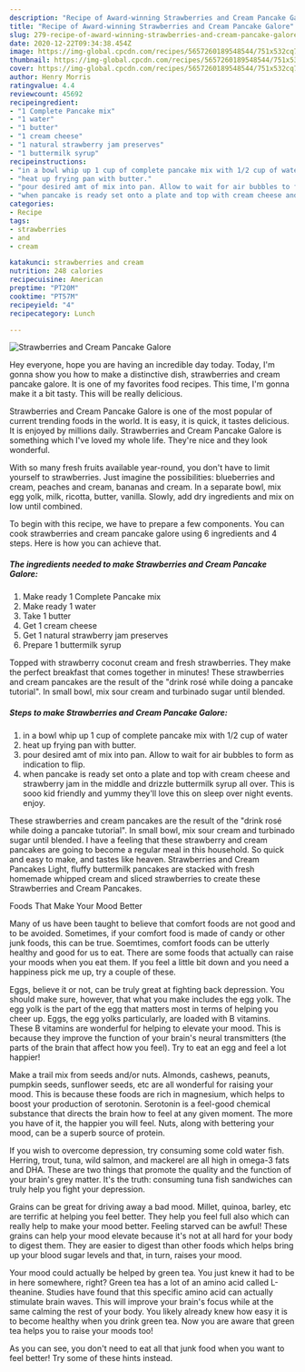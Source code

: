 ```yaml
---
description: "Recipe of Award-winning Strawberries and Cream Pancake Galore"
title: "Recipe of Award-winning Strawberries and Cream Pancake Galore"
slug: 279-recipe-of-award-winning-strawberries-and-cream-pancake-galore
date: 2020-12-22T09:34:38.454Z
image: https://img-global.cpcdn.com/recipes/5657260189548544/751x532cq70/strawberries-and-cream-pancake-galore-recipe-main-photo.jpg
thumbnail: https://img-global.cpcdn.com/recipes/5657260189548544/751x532cq70/strawberries-and-cream-pancake-galore-recipe-main-photo.jpg
cover: https://img-global.cpcdn.com/recipes/5657260189548544/751x532cq70/strawberries-and-cream-pancake-galore-recipe-main-photo.jpg
author: Henry Morris
ratingvalue: 4.4
reviewcount: 45692
recipeingredient:
- "1 Complete Pancake mix"
- "1 water"
- "1 butter"
- "1 cream cheese"
- "1 natural strawberry jam preserves"
- "1 buttermilk syrup"
recipeinstructions:
- "in a bowl whip up 1 cup of complete pancake mix with 1/2 cup of water"
- "heat up frying pan with butter."
- "pour desired amt of mix into pan. Allow to wait for air bubbles to form as indication to flip."
- "when pancake is ready set onto a plate and top with cream cheese and strawberry jam in the middle and drizzle buttermilk syrup all over. This is sooo kid friendly and yummy they&#39;ll love this on sleep over night events. enjoy."
categories:
- Recipe
tags:
- strawberries
- and
- cream

katakunci: strawberries and cream 
nutrition: 248 calories
recipecuisine: American
preptime: "PT20M"
cooktime: "PT57M"
recipeyield: "4"
recipecategory: Lunch

---
```



![Strawberries and Cream Pancake Galore](https://img-global.cpcdn.com/recipes/5657260189548544/751x532cq70/strawberries-and-cream-pancake-galore-recipe-main-photo.jpg)

Hey everyone, hope you are having an incredible day today. Today, I'm gonna show you how to make a distinctive dish, strawberries and cream pancake galore. It is one of my favorites food recipes. This time, I'm gonna make it a bit tasty. This will be really delicious.

Strawberries and Cream Pancake Galore is one of the most popular of current trending foods in the world. It is easy, it is quick, it tastes delicious. It is enjoyed by millions daily. Strawberries and Cream Pancake Galore is something which I've loved my whole life. They're nice and they look wonderful.

With so many fresh fruits available year-round, you don&#39;t have to limit yourself to strawberries. Just imagine the possibilities: blueberries and cream, peaches and cream, bananas and cream. In a separate bowl, mix egg yolk, milk, ricotta, butter, vanilla. Slowly, add dry ingredients and mix on low until combined.


To begin with this recipe, we have to prepare a few components. You can cook strawberries and cream pancake galore using 6 ingredients and 4 steps. Here is how you can achieve that.

<!--inarticleads1-->

##### The ingredients needed to make Strawberries and Cream Pancake Galore:

1. Make ready 1 Complete Pancake mix
1. Make ready 1 water
1. Take 1 butter
1. Get 1 cream cheese
1. Get 1 natural strawberry jam preserves
1. Prepare 1 buttermilk syrup


Topped with strawberry coconut cream and fresh strawberries. They make the perfect breakfast that comes together in minutes! These strawberries and cream pancakes are the result of the &#34;drink rosé while doing a pancake tutorial&#34;. In small bowl, mix sour cream and turbinado sugar until blended. 

<!--inarticleads2-->

##### Steps to make Strawberries and Cream Pancake Galore:

1. in a bowl whip up 1 cup of complete pancake mix with 1/2 cup of water
1. heat up frying pan with butter.
1. pour desired amt of mix into pan. Allow to wait for air bubbles to form as indication to flip.
1. when pancake is ready set onto a plate and top with cream cheese and strawberry jam in the middle and drizzle buttermilk syrup all over. This is sooo kid friendly and yummy they&#39;ll love this on sleep over night events. enjoy.


These strawberries and cream pancakes are the result of the &#34;drink rosé while doing a pancake tutorial&#34;. In small bowl, mix sour cream and turbinado sugar until blended. I have a feeling that these strawberry and cream pancakes are going to become a regular meal in this household. So quick and easy to make, and tastes like heaven. Strawberries and Cream Pancakes Light, fluffy buttermilk pancakes are stacked with fresh homemade whipped cream and sliced strawberries to create these Strawberries and Cream Pancakes. 

Foods That Make Your Mood Better


Many of us have been taught to believe that comfort foods are not good and to be avoided. Sometimes, if your comfort food is made of candy or other junk foods, this can be true. Soemtimes, comfort foods can be utterly healthy and good for us to eat. There are some foods that actually can raise your moods when you eat them. If you feel a little bit down and you need a happiness pick me up, try a couple of these.

Eggs, believe it or not, can be truly great at fighting back depression. You should make sure, however, that what you make includes the egg yolk. The egg yolk is the part of the egg that matters most in terms of helping you cheer up. Eggs, the egg yolks particularly, are loaded with B vitamins. These B vitamins are wonderful for helping to elevate your mood. This is because they improve the function of your brain's neural transmitters (the parts of the brain that affect how you feel). Try to eat an egg and feel a lot happier!

Make a trail mix from seeds and/or nuts. Almonds, cashews, peanuts, pumpkin seeds, sunflower seeds, etc are all wonderful for raising your mood. This is because these foods are rich in magnesium, which helps to boost your production of serotonin. Serotonin is a feel-good chemical substance that directs the brain how to feel at any given moment. The more you have of it, the happier you will feel. Nuts, along with bettering your mood, can be a superb source of protein.

If you wish to overcome depression, try consuming some cold water fish. Herring, trout, tuna, wild salmon, and mackerel are all high in omega-3 fats and DHA. These are two things that promote the quality and the function of your brain's grey matter. It's the truth: consuming tuna fish sandwiches can truly help you fight your depression. 

Grains can be great for driving away a bad mood. Millet, quinoa, barley, etc are terrific at helping you feel better. They help you feel full also which can really help to make your mood better. Feeling starved can be awful! These grains can help your mood elevate because it's not at all hard for your body to digest them. They are easier to digest than other foods which helps bring up your blood sugar levels and that, in turn, raises your mood.

Your mood could actually be helped by green tea. You just knew it had to be in here somewhere, right? Green tea has a lot of an amino acid called L-theanine. Studies have found that this specific amino acid can actually stimulate brain waves. This will improve your brain's focus while at the same calming the rest of your body. You likely already knew how easy it is to become healthy when you drink green tea. Now you are aware that green tea helps you to raise your moods too!

As you can see, you don't need to eat all that junk food when you want to feel better! Try  some  of  these  hints  instead.

